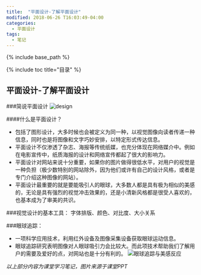 ```yaml
---
title:  "平面设计-了解平面设计"
modified: 2018-06-26 T16:03:49-04:00
categories: 
  - 平面设计
tags:
  - 笔记 
---
```

 
{% include base_path %}
 
{% include toc title="目录" %}

 
  
## 平面设计-了解平面设计
 
###简说平面设计
![design](https://upload-images.jianshu.io/upload_images/9437529-5b33cccd2d7f32d6.jpg?imageMogr2/auto-orient/strip%7CimageView2/2/w/1240)


####什么是平面设计？
- 包括了图形设计，大多时候也会被定义为同一种，以视觉图像向读者传递一种信息，同时也是将图像和文字巧妙安排，以特定形式传达信息。
- 平面设计不仅渗透了杂志、海报等传统纸媒，也充分体现在网络媒介中。例如在电影宣传中，纸质海报的设计和网络宣传都起了很大的影响力。
- 平面设计对网站来说十分重要，如果你的图片做得很低水平，对用户的视觉是一种负担（极少数特别的网站除外，因为他们或许有自己的设计风格，或者是专门介绍这种图像的网站）。
- 平面设计最重要的就是要能吸引人的眼球，大多数人都是具有极为相似的美感的，无论是具有强烈的视觉冲击效果的，还是小清新风格都是很受人喜欢的，也基本成为了审美的共识。

###视觉设计的基本工具：
字体排版、颜色、对比度、大小关系

###眼球追踪：
- 一项科学应用技术，利用红外设备及图像采集设备获取眼球运动信息。
- 眼球追踪研究表明图像对人眼球吸引力会比较大。而此项技术帮助我们了解用户的需要及爱好的点，对网站也是十分有利的。
![眼球追踪与美感反应](https://upload-images.jianshu.io/upload_images/9437529-8a3f315e0944f5d7.png?imageMogr2/auto-orient/strip%7CimageView2/2/w/1240)

*以上部分内容为课堂学习笔记，图片来源于课堂PPT*

